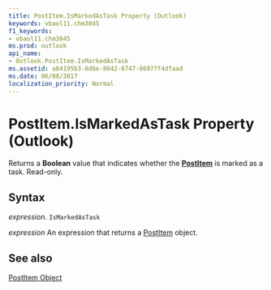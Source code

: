 ```yaml
---
title: PostItem.IsMarkedAsTask Property (Outlook)
keywords: vbaol11.chm3045
f1_keywords:
- vbaol11.chm3045
ms.prod: outlook
api_name:
- Outlook.PostItem.IsMarkedAsTask
ms.assetid: a84195b3-8d6e-8842-6747-86977f4dfaad
ms.date: 06/08/2017
localization_priority: Normal
---
```



# PostItem.IsMarkedAsTask Property (Outlook)

Returns a  **Boolean** value that indicates whether the **[PostItem](Outlook.PostItem.md)** is marked as a task. Read-only.


## Syntax

_expression_. `IsMarkedAsTask`

 _expression_ An expression that returns a [PostItem](./Outlook.PostItem.md) object.


## See also


[PostItem Object](Outlook.PostItem.md)

